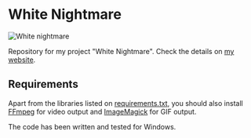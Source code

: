 # White Nightmare

![White nightmare](media/white-nightmare.gif)

Repository for my project "White Nightmare".
Check the details on
[my website](https://rodrihgh.github.io/projects/white-nightmare).

## Requirements

Apart from the libraries listed on
[requirements.txt](requirements.txt),
you should also install
[FFmpeg](https://www.ffmpeg.org/)
for video output
and [ImageMagick](https://imagemagick.org) for GIF output.

The code has been written and tested for Windows.
